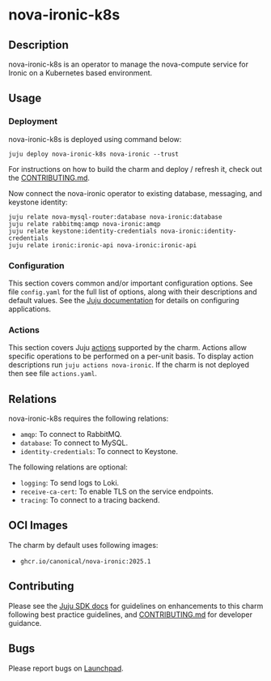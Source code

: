 # nova-ironic-k8s

## Description

nova-ironic-k8s is an operator to manage the nova-compute service for Ironic
on a Kubernetes based environment.

## Usage

### Deployment

nova-ironic-k8s is deployed using command below:

    juju deploy nova-ironic-k8s nova-ironic --trust

For instructions on how to build the charm and deploy / refresh it, check out
the [CONTRIBUTING.md][contributors-guide].

Now connect the nova-ironic operator to existing database, messaging,
and keystone identity:

    juju relate nova-mysql-router:database nova-ironic:database
    juju relate rabbitmq:amqp nova-ironic:amqp
    juju relate keystone:identity-credentials nova-ironic:identity-credentials
    juju relate ironic:ironic-api nova-ironic:ironic-api

### Configuration

This section covers common and/or important configuration options. See file
`config.yaml` for the full list of options, along with their descriptions and
default values. See the [Juju documentation][juju-docs-config-apps] for details
on configuring applications.

### Actions

This section covers Juju [actions][juju-docs-actions] supported by the charm.
Actions allow specific operations to be performed on a per-unit basis. To
display action descriptions run `juju actions nova-ironic`. If the charm
is not deployed then see file `actions.yaml`.

## Relations

nova-ironic-k8s requires the following relations:

- `amqp`: To connect to RabbitMQ.
- `database`: To connect to MySQL.
- `identity-credentials`: To connect to Keystone.

The following relations are optional:

- `logging`: To send logs to Loki.
- `receive-ca-cert`: To enable TLS on the service endpoints.
- `tracing`: To connect to a tracing backend.

## OCI Images

The charm by default uses following images:

- `ghcr.io/canonical/nova-ironic:2025.1`

## Contributing

Please see the [Juju SDK docs](https://juju.is/docs/sdk) for guidelines
on enhancements to this charm following best practice guidelines, and
[CONTRIBUTING.md][contributors-guide] for developer guidance.

## Bugs

Please report bugs on [Launchpad][lp-bugs-charm-nova-ironic-k8s].

<!-- LINKS -->

[contributors-guide]: https://opendev.org/openstack/sunbeam-charms/src/branch/main/charms/nova-ironic-k8s/CONTRIBUTING.md
[juju-docs-actions]: https://jaas.ai/docs/actions
[juju-docs-config-apps]: https://documentation.ubuntu.com/juju/3.6/reference/configuration/#application-configuration
[lp-bugs-charm-nova-ironic-k8s]: https://bugs.launchpad.net/sunbeam-charms/+filebug
